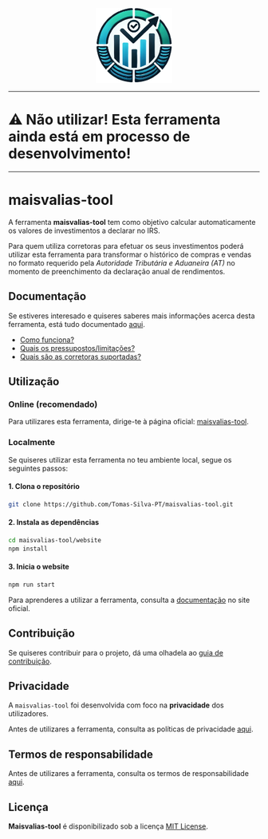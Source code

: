<p align="center">
    <img src="/assets/images/logo-no-bg-icon.png" height="150" alt="logo">
</p>

---

# ⚠️ **Não utilizar! Esta ferramenta ainda está em processo de desenvolvimento!**

---

# maisvalias-tool

A ferramenta **maisvalias-tool** tem como objetivo calcular automaticamente os valores de investimentos a declarar no IRS.

Para quem utiliza corretoras para efetuar os seus investimentos poderá utilizar esta ferramenta para transformar o histórico de compras e vendas no formato requerido pela _Autoridade Tributária e Aduaneira (AT)_ no momento de preenchimento da declaração anual de rendimentos.

## Documentação

Se estiveres interesado e quiseres saberes mais informações acerca desta ferramenta, está tudo documentado [aqui](https://tomas-silva-pt.github.io/maisvalias-tool).

* [Como funciona?](https://tomas-silva-pt.github.io/maisvalias-tool/docs/intro/#-como-funciona)
* [Quais os pressupostos/limitações?](https://tomas-silva-pt.github.io/maisvalias-tool/docs/intro/#%EF%B8%8F-quais-os-pressupostos-e-limita%C3%A7%C3%B5es)
* [Quais são as corretoras suportadas?](https://tomas-silva-pt.github.io/maisvalias-tool/docs/category/corretoras-suportadas)

## Utilização

### Online (recomendado)

Para utilizares esta ferramenta, dirige-te à página oficial: [maisvalias-tool](https://Tomas-Silva-PT.github.io/maisvalias-tool).

### Localmente

Se quiseres utilizar esta ferramenta no teu ambiente local, segue os seguintes passos:

#### 1. Clona o repositório

```bash
git clone https://github.com/Tomas-Silva-PT/maisvalias-tool.git
```

#### 2. Instala as dependências

```bash
cd maisvalias-tool/website
npm install
```

#### 3. Inicia o website

```bash
npm run start
```

Para aprenderes a utilizar a ferramenta, consulta a [documentação](https://tomas-silva-pt.github.io/maisvalias-tool/docs/intro) no site oficial.

## Contribuição

Se quiseres contribuir para o projeto, dá uma olhadela ao [guia de contribuição](./CONTRIBUTING.md).

## Privacidade

A `maisvalias-tool` foi desenvolvida com foco na **privacidade** dos utilizadores.

Antes de utilizares a ferramenta, consulta as políticas de privacidade [aqui](PRIVACY.md).

## Termos de responsabilidade

Antes de utilizares a ferramenta, consulta os termos de responsabilidade [aqui](DISCLAIMER.md).

## Licença

**Maisvalias-tool** é disponibilizado sob a licença [MIT License](./LICENSE).